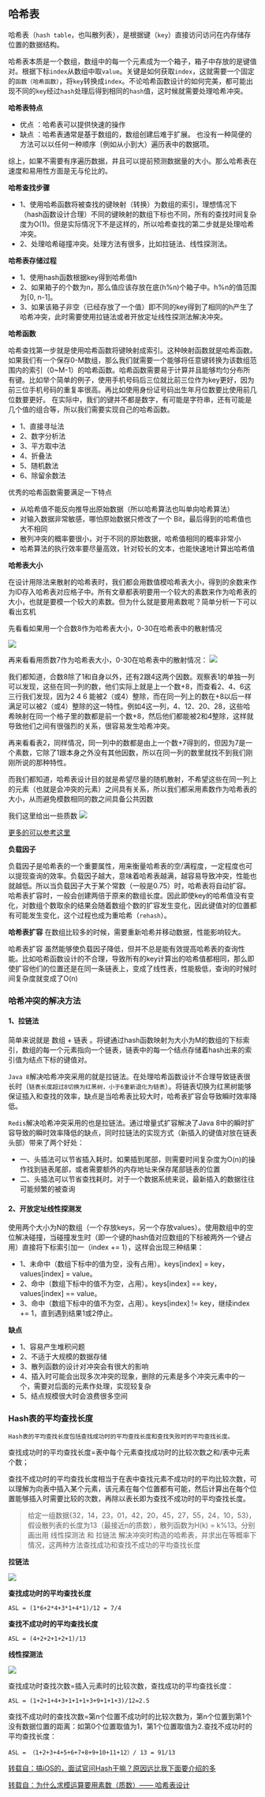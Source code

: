 ## 哈希表 

哈希表（`hash table`，也叫散列表），是根据键（`key`）直接访问访问在内存储存位置的数据结构。

哈希表本质是一个数组，数组中的每一个元素成为一个箱子，箱子中存放的是键值对。根据下标`index`从数组中取`value`。关键是如何获取`index`，这就需要一个固定的`函数（哈希函数）`，将`key`转换成`index`。不论哈希函数设计的如何完美，都可能出现不同的`key`经过`hash`处理后得到相同的`hash`值，这时候就需要处理哈希冲突。

 **哈希表特点**
- 优点 ：哈希表可以提供快速的操作
- 缺点 ：哈希表通常是基于数组的，数组创建后难于扩展。 也没有一种简便的方法可以以任何一种顺序〔例如从小到大）遍历表中的数据项。

综上，如果不需要有序遍历数据，井且可以提前预测数据量的大小。那么哈希表在速度和易用性方面是无与伦比的。


**哈希查找步骤**

- 1、使用哈希函数将被查找的键映射（转换）为数组的索引，理想情况下（hash函数设计合理）不同的键映射的数组下标也不同，所有的查找时间复杂度为O(1)。但是实际情况下不是这样的，所以哈希查找的第二步就是处理哈希冲突。
- 2、处理哈希碰撞冲突。处理方法有很多，比如拉链法、线性探测法。


**哈希表存储过程**
- 1、使用hash函数根据key得到哈希值h
- 2、如果箱子的个数为n，那么值应该存放在底(h%n)个箱子中。h%n的值范围为[0, n-1]。
- 3、如果该箱子非空（已经存放了一个值）即不同的key得到了相同的h产生了哈希冲突，此时需要使用拉链法或者开放定址线性探测法解决冲突。


**哈希函数**


哈希查找第一步就是使用哈希函数将键映射成索引。这种映射函数就是哈希函数。如果我们有一个保存0-M数组，那么我们就需要一个能够将任意键转换为该数组范围内的索引（0~M-1）的哈希函数。哈希函数需要易于计算并且能够均匀分布所有键。比如举个简单的例子，使用手机号码后三位就比前三位作为key更好，因为前三位手机号码的重复率很高。再比如使用身份证号码出生年月位数要比使用前几位数要更好。
在实际中，我们的键并不都是数字，有可能是字符串，还有可能是几个值的组合等，所以我们需要实现自己的哈希函数。

- 1、直接寻址法
- 2、数字分析法
- 3、平方取中法
- 4、折叠法
- 5、随机数法
- 6、除留余数法

优秀的哈希函数需要满足一下特点
- 从哈希值不能反向推导出原始数据（所以哈希算法也叫单向哈希算法）
- 对输入数据非常敏感，哪怕原始数据只修改了一个 Bit，最后得到的哈希值也大不相同
- 散列冲突的概率要很小，对于不同的原始数据，哈希值相同的概率非常小
- 哈希算法的执行效率要尽量高效，针对较长的文本，也能快速地计算出哈希值





**哈希表大小**

在设计用除法来散射的哈希表时，我们都会用数值模哈希表大小，得到的余数来作为ID存入哈希表对应格子中。所有文章都表明要用一个较大的素数来作为哈希表的大小，也就是要模一个较大的素数。但为什么就是要用素数呢？简单分析一下可以看出玄机

先看看如果用一个合数8作为哈希表大小，0-30在哈希表中的散射情况

![](https://github.com/SunshineBrother/LeetCodeStudy/blob/master/哈希表/哈希表大小1.png)


再来看看用质数7作为哈希表大小，0-30在哈希表中的散射情况：
![](https://github.com/SunshineBrother/LeetCodeStudy/blob/master/哈希表/哈希表大小2.png)


我们都知道，合数8除了1和自身以外，还有2跟4这两个因数。观察表1的单独一列可以发现，这些在同一列的数，他们实际上就是上一个数+8，而查看2、4、6这三行我们发现，因为2 4 6 能被2（或4）整除，而在同一列上的数在+8以后一样满足可以被2（或4）整除的这一特性。例如4这一列，4、12、20、28，这些哈希映射在同一个格子里的数都是前一个数+8，然后他们都能被2和4整除，这样就导致他们之间有很强烈的关系，很容易发生哈希冲突。

再来看看表2，同样情况，同一列中的数都是由上一个数+7得到的，但因为7是一个素数，它除了1跟本身之外没有其他因数，所以在同一列的数里就找不到我们刚刚所说的那种特性。

而我们都知道，哈希表设计目的就是希望尽量的随机散射，不希望这些在同一列上的元素（也就是会冲突的元素）之间具有关系，所以我们都采用素数作为哈希表的大小，从而避免模数相同的数之间具备公共因数

我们这里给出一些质数
![](https://github.com/SunshineBrother/LeetCodeStudy/blob/master/哈希表/哈希表大小3.png)


[更多的可以参考这里](https://planetmath.org/goodhashtableprimes)


**负载因子**

负载因子是哈希表的一个重要属性，用来衡量哈希表的空/满程度，一定程度也可以提现查询的效率。负载因子越大，意味着哈希表越满，越容易导致冲突，性能也就越低。所以当负载因子大于某个常数（一般是0.75）时，哈希表将自动扩容。哈希表扩容时，一般会创建两倍于原来的数组长度。因此即使key的哈希值没有变化，对数组个数取余的结果会随着数组个数的扩容发生变化，因此键值对的位置都有可能发生变化，这个过程也成为重哈希（`rehash`）。

 
**哈希表扩容** 在数组比较多的时候，需要重新哈希并移动数据，性能影响较大。

哈希表扩容 虽然能够使负载因子降低，但并不总是能有效提高哈希表的查询性能。比如哈希函数设计的不合理，导致所有的key计算出的哈希值都相同，那么即使扩容他们的位置还是在同一条链表上，变成了线性表，性能极低，查询的时候时间复杂度就变成了O(n)


### 哈希冲突的解决方法


#### 1、拉链法


简单来说就是 数组 + 链表 。将键通过hash函数映射为大小为M的数组的下标索引，数组的每一个元素指向一个链表，链表中的每一个结点存储着hash出来的索引值为结点下标的键值对。


`Java 8`解决哈希冲突采用的就是拉链法。在处理哈希函数设计不合理导致链表很长时（`链表长度超过8切换为红黑树，小于6重新退化为链表`）。将链表切换为红黑树能够保证插入和查找的效率，缺点是当哈希表比较大时，哈希表扩容会导致瞬时效率降低。

`Redis`解决哈希冲突采用的也是拉链法。通过增量式扩容解决了Java 8中的瞬时扩容导致的瞬时效率降低的缺点，同时拉链法的实现方式（新插入的键值对放在链表头部）带来了两个好处：

- 一、头插法可以节省插入耗时。如果插到尾部，则需要时间复杂度为O(n)的操作找到链表尾部，或者需要额外的内存地址来保存尾部链表的位置
- 二、头插法可以节省查找耗时。对于一个数据系统来说，最新插入的数据往往可能频繁的被查询


#### 2、开放定址线性探测发

使用两个大小为N的数组（一个存放keys，另一个存放values）。使用数组中的空位解决碰撞，当碰撞发生时（即一个键的hash值对应数组的下标被两外一个键占用）直接将下标索引加一（index += 1），这样会出现三种结果：
 - 1、未命中（数组下标中的值为空，没有占用）。keys[index] = key，values[index] = value。
 - 2、命中（数组下标中的值不为空，占用）。keys[index] == key，values[index] == value。
 - 3、命中（数组下标中的值不为空，占用）。keys[index] != key，继续index += 1，直到遇到结果1或2停止。


**缺点**
- 1、容易产生堆积问题
- 2、不适于大规模的数据存储
- 3、散列函数的设计对冲突会有很大的影响
- 4、插入时可能会出现多次冲突的现象，删除的元素是多个冲突元素中的一个，需要对后面的元素作处理，实现较复杂
- 5、结点规模很大时会浪费很多空间




### Hash表的平均查找长度

`Hash表的平均查找长度包括查找成功时的平均查找长度和查找失败时的平均查找长度。`

查找成功时的平均查找长度=表中每个元素查找成功时的比较次数之和/表中元素个数；

查找不成功时的平均查找长度相当于在表中查找元素不成功时的平均比较次数，可以理解为向表中插入某个元素，该元素在每个位置都有可能，然后计算出在每个位置能够插入时需要比较的次数，再除以表长即为查找不成功时的平均查找长度。
 

> 给定一组数据{32，14，23，01，42，20，45，27，55，24，10，53}，假设散列表的长度为13（最接近n的质数），散列函数为H(k) = k%13。分别画出用 线性探测法 和 拉链法 解决冲突时构造的哈希表，并求出在等概率下情况，这两种方法查找成功和查找不成功的平均查找长度

 **拉链法**

![](https://github.com/SunshineBrother/LeetCodeStudy/blob/master/哈希表/拉链法.png)

**查找成功时的平均查找长度**

```
ASL = (1*6+2*4+3*1+4*1)/12 = 7/4
```
**查找不成功时的平均查找长度**

```
ASL = (4+2+2+1+2+1)/13
```


**线性探测法**

![](https://github.com/SunshineBrother/LeetCodeStudy/blob/master/哈希表/线性探测法.png)


查找成功时查找次数=插入元素时的比较次数，查找成功的平均查找长度：

```
ASL = (1+2+1+4+3+1+1+1+3+9+1+1+3)/12=2.5
```

查找不成功时的查找次数=第n个位置不成功时的比较次数为，第n个位置到第1个没有数据位置的距离：如第0个位置取值为1，第1个位置取值为2.查找不成功时的平均查找长度：


```
ASL = （1+2+3+4+5+6+7+8+9+10+11+12）/ 13 = 91/13
```


[转载自：搞iOS的，面试官问Hash干嘛？原因远比我下面要介绍的多](https://juejin.im/post/5c6abfc86fb9a049c04396a7)

[转载自：为什么求模运算要用素数（质数）—— 哈希表设计](https://blog.csdn.net/wangchong_fly/article/details/47442265)













